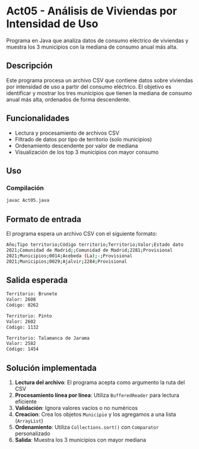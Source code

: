 # Act05 - Análisis de Viviendas por Intensidad de Uso

Programa en Java que analiza datos de consumo eléctrico de viviendas y muestra los 3 municipios con la mediana de consumo anual más alta.

## Descripción

Este programa procesa un archivo CSV que contiene datos sobre viviendas por intensidad de uso a partir del consumo eléctrico. El objetivo es identificar y mostrar los tres municipios que tienen la mediana de consumo anual más alta, ordenados de forma descendente.

## Funcionalidades

- Lectura y procesamiento de archivos CSV
- Filtrado de datos por tipo de territorio (solo municipios)
- Ordenamiento descendente por valor de mediana
- Visualización de los top 3 municipios con mayor consumo

## Uso

### Compilación

```bash
javac Act05.java
```

## Formato de entrada

El programa espera un archivo CSV con el siguiente formato:

```bash
Año;Tipo territorio;Código territorio;Territorio;Valor;Estado dato
2021;Comunidad de Madrid;;Comunidad de Madrid;2281;Provisional
2021;Municipios;0014;Acebeda (La);-;Provisional
2021;Municipios;0029;Ajalvir;2284;Provisional
```

## Salida esperada

```bash
Territorio: Brunete
Valor: 2608
Código: 0262

Territorio: Pinto
Valor: 2602
Código: 1132

Territorio: Talamanca de Jarama
Valor: 2582
Código: 1454
```

## Solución implementada

1. **Lectura del archivo**: El programa acepta como argumento la ruta del CSV
2. **Procesamiento línea por línea**: Utiliza `BufferedReader` para lectura eficiente
3. **Validación**: Ignora valores vacíos o no numéricos
4. **Creacion**:  Crea los objetos `Municipio` y los agregamos a una lista (`ArrayList`)
5. **Ordenamiento**: Utiliza `Collections.sort()` con `Comparator` personalizado
6. **Salida**: Muestra los 3 municipios con mayor mediana
